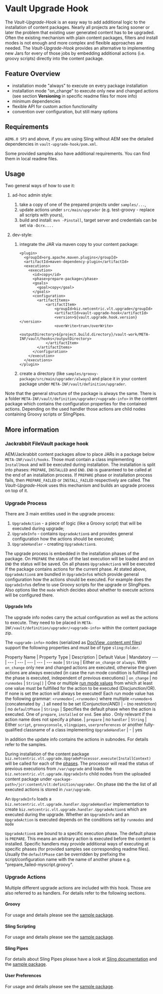 # Vault Upgrade Hook

The *Vault-Upgrade-Hook* is an easy way to add additional logic to the installation of content packages. Nearly all projects are facing sooner or later the problem that existing user generated content has to be upgraded. Often the existing mechanism with plain content packages, filters and install modes is not enough and more complex and flexible approaches are needed. The *Vault-Upgrade-Hook* provides an alternative to implementing new Jars for every of those jobs by embedding additional actions (i.e. groovy scripts) directly into the content package. 

## Feature Overview

- installation mode "always" to execute on every package installation 
- installation mode "on_change" to execute only new and changed actions (see section **Versioning** in specific readme files for more info)
- minimum dependencies
- flexible API for custom action functionality
- convention over configuration, but still many options

## Requirements
 
`AEM6.0 SP3` and above, if you are using Sling without AEM see the detailed dependencies in `vault-upgrade-hook/pom.xml`.

Some provided samples also have additional requirements. You can find them in local readme files.

## Usage

Two general ways of how to use it: 

1. ad-hoc admin style:
    1. take a copy of one of the prepared projects under `samples/...`, 
    1. update actions under `src/main/upgrader` (e.g. test-groovy - replace all scripts with yours),
    1. build and install: `mvn -Pinstall`, target server and credentials can be set via `-Dcrx....`

2. dev-style:
    1. integrate the JAR via maven copy to your content package:
        ```
        <plugin>
          <groupId>org.apache.maven.plugins</groupId>
          <artifactId>maven-dependency-plugin</artifactId>
          <executions>
            <execution>
              <id>copy</id>
              <phase>prepare-package</phase>
              <goals>
                <goal>copy</goal>
              </goals>
              <configuration>
                <artifactItems>
                    <artifactItem>
                        <groupId>biz.netcentric.vlt.upgrade</groupId>
                        <artifactId>vault-upgrade-hook</artifactId>
                        <version>${vault.upgrade.hook.version}</version>
                        <overWrite>true</overWrite>
                        <outputDirectory>${project.build.directory}/vault-work/META-INF/vault/hooks</outputDirectory>
                    </artifactItem>
                </artifactItems>
              </configuration>
            </execution>
          </executions>
        </plugin>
        ```
    2. create a directory (like `samples/groovy-package/src/main/upgrader/always`) and place it in your content package under `META-INF/vault/definition/upgrader`.

Note that the general structure of the package is always the same. There is a folder `META-INF/vault/definition/upgrader/<upgrade-info>` in the content package which contains the configuration properties for the contained actions. Depending on the used handler those actions are child nodes containing Groovy scripts or SlingPipes.   

## More information

### Jackrabbit FileVault package hook

AEM/Jackrabbit content packages allow to place JARs in a package below `META-INF/vault/hooks`. Those must contain a class implementing `InstallHook` and will be executed during installation. The installation is split into phases: `PREPARE`, `INSTALLED` and `END`. `END` is guaranteed to be called at the end of an installation process. If `PREPARE` phase or installation process fails, then `PREPARE_FAILED` or `INSTALL_FAILED` respectively are called. The *Vault-Upgrade-Hook* uses this mechanism and builds an upgrade process on top of it.

### Upgrade Process

There are 3 main entities used in the upgrade process:

1. `UpgradeAction` - a piece of logic (like a Groovy script) that will be executed during upgrade;
1. `UpgradeInfo` - contains `UpgradeAction`s and provides general configuration how the actions should be executed;
1. `UpgradeHandler` - creating `UpgradeAction`s.

The upgrade process is embedded in the installation phases of the package. On `PREPARE` the status of the last execution will be loaded and on `END` the status will be saved. On all phases `UpgradeAction`s will be executed if the package contains actions for the current phase. At stated above, `UpgradeAction`s are bundled in `UpgradeInfo`s which provide general configuration how the actions should be executed. For example does the `UpgradeInfo`s define to use Groovy scripts for the upgrade or SlingPipes. Also options like the `mode` which decides about whether to execute actions will be configured there.

#### Upgrade Info 

The upgrade info nodes carry the actual configuration as well as the actions to execute.
They need to be placed in `META-INF/vault/definition/upgrader/<upgrade-info>` within the content package zip.

The `<upgrade-info>` nodes (serialized as [DocView .content.xml files](https://jackrabbit.apache.org/filevault/docview.html)) support the following properties and must be of type `sling:Folder`.

Property Name | Property Type | Description | Default Value | Mandatory
--- | --- | --- | --- | --- | ---
`mode` | `String` | Either `on_change` or `always`.  With `on_change` only new and changed actions are executed, otherwise the given actions are always executed (in case the run mode condition is fullfilled and the phase is executed, independent of previous executions) | `on_change` | no
`runmodes` | `String[]` | One or multiple [run mode values](https://sling.apache.org/documentation/bundles/sling-settings-org-apache-sling-settings.html) from which at least one value must be fullfilled for the action to be executed (Discjunction/OR). If none is set the action will always be executed! Each run mode value has the following grammar: `<runmode>{.<runmode>}` where multiple `<runmode>`s (concatenated by `.`) all need to be set (Conjunction/AND) | - (no restriction) | no
`defaultPhase` | `Strings` | Specifies the default phase when the action is executed. One of `prepare`, `installed` or `end`. See also . Only relevant if the action name does not specify a phase. | `prepare` | no
`handler` | `String` | Either `script`, `groovyconsole`, `slingpipes`, `userpreferences` or another fully-qualified classname of a class implementing `UpgradeHandler` | - | yes

In addition the update info contains the actions in subnodes. For details refer to the samples. 

During installation of the content package `biz.netcentric.vlt.upgrade.UpgradeProcessor.execute(InstallContext)` will be called for each of the [phases](https://jackrabbit.apache.org/filevault/apidocs/org/apache/jackrabbit/vault/packaging/InstallContext.Phase.html). The processor will read the status of previous executions from `/var/upgrade` and loads the `biz.netcentric.vlt.upgrade.UpgradeInfo` child nodes from the uploaded content package under `<package-path>/jcr:content/vlt:definition/upgrader`. On phase `END` the the list of all executed actions is stored in `/var/upgrade`.

An `UpgradeInfo` loads a `biz.netcentric.vlt.upgrade.handler.UpgradeHandler` implementation to create `biz.netcentric.vlt.upgrade.handler.UpgradeAction`s which are executed during the upgrade. Whether an `UpgradeInfo` and an `UpgradeAction` is executed depends on the conditions set by `runmodes` and `mode`

`UpgradeAction`s are bound to a specific execution phase. The default phase is `PREPARE`. This means an arbitrary action is executed before the content is installed. Specific handlers may provide additional ways of executing at specific phases (for provided samples see corresponding readme files). Usually the `defaultPhase` can be overridden by prefixing the script/configuration name with the name of another phase e.g. "prepare_failed-myscript.groovy".

### Upgrade Actions
Multiple different upgrade actions are included with this hook. Those are also referred to as handlers. For details refer to the following sections.

#### Groovy

For usage and details please see the [sample package](samples/groovy-package).

#### Sling Scripting

For usage and details please see the [sample package](samples/script-package).

#### Sling Pipes

For details about Sling Pipes please have a look at [Sling documentation](https://sling.apache.org/documentation/bundles/sling-pipes.html) and the [sample package](samples/sling-pipes-package).

#### User Preferences

For usage and details please see the [sample package](samples/userpreferences-package).
